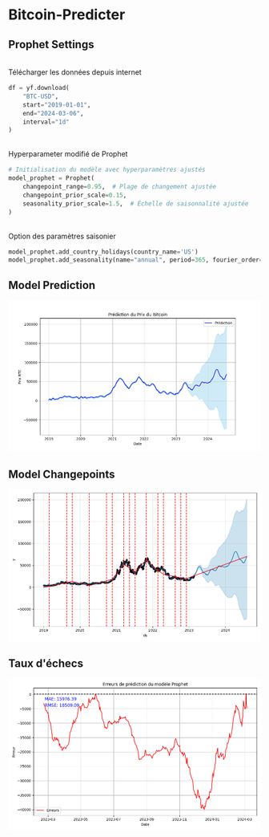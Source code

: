 # Bitcoin-Predicter

## Prophet Settings

<br>
Télécharger les données depuis internet

```py
df = yf.download(
    "BTC-USD",
    start="2019-01-01",
    end="2024-03-06",
    interval="1d"
)
```

<br>
Hyperparameter modifié de Prophet

```py
# Initialisation du modèle avec hyperparamètres ajustés
model_prophet = Prophet(
    changepoint_range=0.95,  # Plage de changement ajustée
    changepoint_prior_scale=0.15,
    seasonality_prior_scale=1.5,  # Échelle de saisonnalité ajustée
)
```

<br>
Option des paramètres saisonier

```py
model_prophet.add_country_holidays(country_name='US')
model_prophet.add_seasonality(name="annual", period=365, fourier_order=8)
```

## Model Prediction

![no image](https://github.com/Creator754915/Bitcoin-Predicter/blob/main/bitcoin_prediction_plot.png)

## Model Changepoints

![no image](https://github.com/Creator754915/Bitcoin-Predicter/blob/main/figure_with_changepoints.png)

## Taux d'échecs

![no image](https://github.com/Creator754915/Bitcoin-Predicter/blob/main/taux_derreurs_ia.png)
